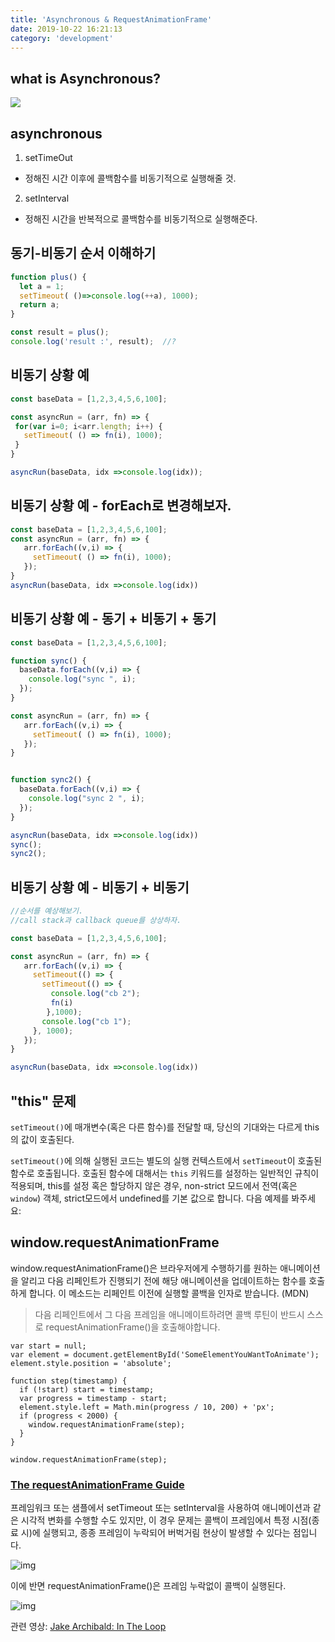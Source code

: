 ```yaml
---
title: 'Asynchronous & RequestAnimationFrame'
date: 2019-10-22 16:21:13
category: 'development'
---
```




## what is Asynchronous?

![](<https://poiemaweb.com/img/block_nonblock.png>)

## asynchronous

1) setTimeOut

- 정해진 시간 이후에 콜백함수를 비동기적으로 실행해줄 것.

2) setInterval

- 정해진 시간을 반복적으로 콜백함수를 비동기적으로 실행해준다.





## **동기-비동기 순서 이해하기**

```js
function plus() {
  let a = 1;
  setTimeout( ()=>console.log(++a), 1000);
  return a;
}

const result = plus();
console.log('result :', result);  //?
```



## **비동기 상황 예**

```js
const baseData = [1,2,3,4,5,6,100];

const asyncRun = (arr, fn) => {
 for(var i=0; i<arr.length; i++) {
   setTimeout( () => fn(i), 1000);
 }
}

asyncRun(baseData, idx =>console.log(idx));
```



## **비동기 상황 예 - forEach로 변경해보자.**

```js
const baseData = [1,2,3,4,5,6,100];
const asyncRun = (arr, fn) => {
   arr.forEach((v,i) => {
     setTimeout( () => fn(i), 1000);
   });
}
asyncRun(baseData, idx =>console.log(idx))
```



## **비동기 상황 예 - 동기 + 비동기 + 동기**

```js
const baseData = [1,2,3,4,5,6,100];

function sync() {
  baseData.forEach((v,i) => {
    console.log("sync ", i);
  });
}

const asyncRun = (arr, fn) => {
   arr.forEach((v,i) => {
     setTimeout( () => fn(i), 1000);
   });
}


function sync2() {
  baseData.forEach((v,i) => {
    console.log("sync 2 ", i);
  });
}

asyncRun(baseData, idx =>console.log(idx))
sync();
sync2();

```



## **비동기 상황 예 - 비동기 + 비동기**

```js
//순서를 예상해보기.
//call stack과 callback queue를 상상하자.

const baseData = [1,2,3,4,5,6,100];

const asyncRun = (arr, fn) => {
   arr.forEach((v,i) => {
     setTimeout(() => {
       setTimeout(() => {
         console.log("cb 2");
         fn(i)
        },1000);
       console.log("cb 1");
     }, 1000);
   });
}

asyncRun(baseData, idx =>console.log(idx))

```



## "this" 문제

`setTimeout()`에 매개변수(혹은 다른 함수)를 전달할 때, 당신의 기대와는 다르게 this의 값이 호출된다.

`setTimeout()`에 의해 실행된 코드는 별도의 실행 컨텍스트에서 `setTimeout`이 호출된 함수로 호출됩니다.  호출된 함수에 대해서는 `this` 키워드를 설정하는 일반적인 규칙이 적용되며, this를 설정 혹은 할당하지 않은 경우, non-strict 모드에서 전역(혹은 `window`) 객체, strict모드에서 undefined를 기본 값으로 합니다. 다음 예제를 봐주세요: 



## window.requestAnimationFrame

window.requestAnimationFrame()은 브라우저에게 수행하기를 원하는 애니메이션을 알리고 다음 리페인트가 진행되기 전에 해당 애니메이션을 업데이트하는 함수를 호출하게 합니다. 이 메소드는 리페인트 이전에 실행할 콜백을 인자로 받습니다. (MDN)

> 다음 리페인트에서 그 다음 프레임을 애니메이트하려면 콜백 루틴이 반드시 스스로 requestAnimationFrame()을 호출해야합니다.

```
var start = null;
var element = document.getElementById('SomeElementYouWantToAnimate');
element.style.position = 'absolute';

function step(timestamp) {
  if (!start) start = timestamp;
  var progress = timestamp - start;
  element.style.left = Math.min(progress / 10, 200) + 'px';
  if (progress < 2000) {
    window.requestAnimationFrame(step);
  }
}

window.requestAnimationFrame(step);
```

### [**The requestAnimationFrame Guide**](https://flaviocopes.com/requestanimationframe/)

프레임워크 또는 샘플에서 setTimeout 또는 setInterval을 사용하여 애니메이션과 같은 시각적 변화를 수행할 수도 있지만, 이 경우 문제는 콜백이 프레임에서 특정 시점(종료 시)에 실행되고, 종종 프레임이 누락되어 버벅거림 현상이 발생할 수 있다는 점입니다.

![img](https://developers.google.com/web/fundamentals/performance/rendering/images/optimize-javascript-execution/settimeout.jpg?hl=ko)

이에 반면 requestAnimationFrame()은 프레임 누락없이 콜백이 실행된다.

![img](https://flaviocopes.com/requestanimationframe/timeline-requestanimationframe.png)

관련 영상: [Jake Archibald: In The Loop](https://www.youtube.com/watch?v=cCOL7MC4Pl0)